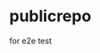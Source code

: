 # publicrepo
for e2e test

































































































































































































































































































































































































































































































































































































































































































































































































































































































































































































































































































































































































































































































































































































































































































































































































































































































































































































































































































































































































































































































































































































































































































































































































































































































































































































































































































































































































































































































































































































































